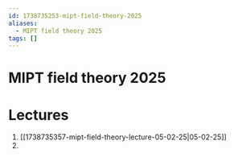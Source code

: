 ```yaml
---
id: 1738735253-mipt-field-theory-2025
aliases:
  - MIPT field theory 2025
tags: []
---
```


# MIPT field theory 2025
# Lectures
1. [[1738735357-mipt-field-theory-lecture-05-02-25|05-02-25]]
2. 

